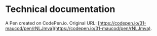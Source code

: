 # Technical documentation

A Pen created on CodePen.io. Original URL: [https://codepen.io/31-maucod/pen/rNLJmva](https://codepen.io/31-maucod/pen/rNLJmva).


